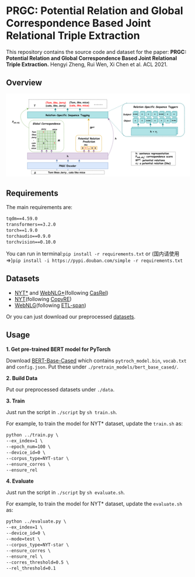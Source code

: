 # PRGC: Potential Relation and Global Correspondence Based Joint Relational Triple Extraction
This repository contains the source code and dataset for the paper: **PRGC: Potential Relation and Global Correspondence Based Joint Relational Triple Extraction.** Hengyi Zheng, Rui Wen, Xi Chen et al. ACL 2021.

## Overview

![image-20210622212609011](https://raw.githubusercontent.com/hy-struggle/img/master/markdown/20210622212609.png)

## Requirements

The main requirements are:

```
tqdm==4.59.0
transformers==3.2.0
torch==1.9.0
torchaudio==0.9.0
torchvision==0.10.0
```

You can run in terminal:`pip install -r requirements.txt`
or (国内请使用=>)`pip install -i https://pypi.douban.com/simple -r requirements.txt`


## Datasets

- [NYT*](https://github.com/weizhepei/CasRel/tree/master/data/NYT) and [WebNLG*](https://github.com/weizhepei/CasRel/tree/master/data/WebNLG)(following [CasRel](https://github.com/weizhepei/CasRel))
- [NYT](https://drive.google.com/file/d/1kAVwR051gjfKn3p6oKc7CzNT9g2Cjy6N/view)(following [CopyRE](https://github.com/xiangrongzeng/copy_re))
- [WebNLG](https://github.com/yubowen-ph/JointER/tree/master/dataset/WebNLG/data)(following [ETL-span](https://github.com/yubowen-ph/JointER))

Or you can just download our preprocessed [datasets](https://drive.google.com/file/d/1hpUedGxzpg6lyNemClfMCeTXeaBBQ1u7/view?usp=sharing).

## Usage

**1. Get pre-trained BERT model for PyTorch**

Download [BERT-Base-Cased](https://huggingface.co/bert-base-cased/tree/main) which contains `pytroch_model.bin`, `vocab.txt` and `config.json`. Put these under `./pretrain_models/bert_base_cased/`.

**2. Build Data**

Put our preprocessed datasets under `./data`.

**3. Train**

Just run the script in `./script` by `sh train.sh`.

For example, to train the model for NYT* dataset, update the `train.sh` as:

```
python ../train.py \
--ex_index=1 \
--epoch_num=100 \
--device_id=0 \
--corpus_type=NYT-star \
--ensure_corres \
--ensure_rel
```

**4. Evaluate**

Just run the script in `./script` by `sh evaluate.sh`.

For example, to train the model for NYT* dataset, update the `evaluate.sh` as:

```
python ../evaluate.py \
--ex_index=1 \
--device_id=0 \
--mode=test \
--corpus_type=NYT-star \
--ensure_corres \
--ensure_rel \
--corres_threshold=0.5 \
--rel_threshold=0.1
```

